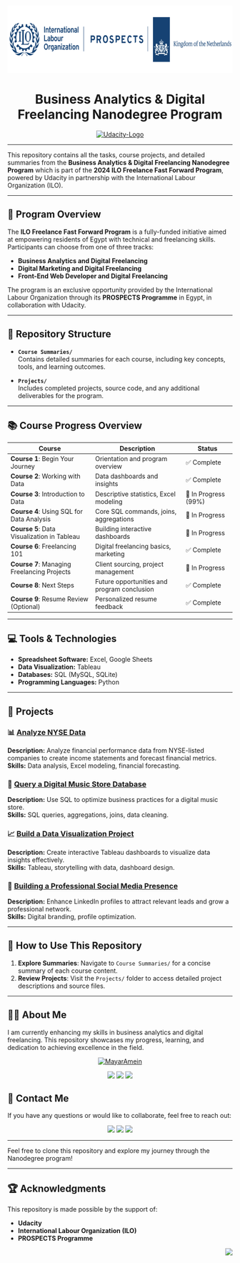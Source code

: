 <div align="center">
<a href="https://digital3fs.com/" target="_blank">
    <img src="assets/Freelance Fast Forward Program.png" alt="Udacity-Logo" width="550" height="150">
  </a>

# Business Analytics & Digital Freelancing Nanodegree Program

  <a href="https://digital3fs.com/business-analytics/" target="_blank">
    <img src="https://getlogo.net/wp-content/uploads/2023/03/udacity-logo-vector-2023.png" alt="Udacity-Logo" width="250" height="150">
  </a>
 
</div>

<a name="readme-top"></a>

---

This repository contains all the tasks, course projects, and detailed summaries from the **Business Analytics & Digital Freelancing Nanodegree Program** which is part of the **2024 ILO Freelance Fast Forward Program**, powered by Udacity in partnership with the International Labour Organization (ILO).

---

## 📜 Program Overview  

The **ILO Freelance Fast Forward Program** is a fully-funded initiative aimed at empowering residents of Egypt with technical and freelancing skills. Participants can choose from one of three tracks:  
- **Business Analytics and Digital Freelancing**  
- **Digital Marketing and Digital Freelancing**  
- **Front-End Web Developer and Digital Freelancing**  

The program is an exclusive opportunity provided by the International Labour Organization through its **PROSPECTS Programme** in Egypt, in collaboration with Udacity.

---

## 📂 Repository Structure
- **`Course Summaries/`**  
  Contains detailed summaries for each course, including key concepts, tools, and learning outcomes.
  
- **`Projects/`**  
  Includes completed projects, source code, and any additional deliverables for the program.


---

## 📚 Course Progress Overview
| **Course** | **Description** | **Status** |
|------------|------------------|------------|
| **Course 1**: Begin Your Journey | Orientation and program overview | ✅ Complete |
| **Course 2**: Working with Data | Data dashboards and insights | ✅ Complete |
| **Course 3**: Introduction to Data | Descriptive statistics, Excel modeling | 🔄 In Progress (99%) |
| **Course 4**: Using SQL for Data Analysis | Core SQL commands, joins, aggregations | 🔄 In Progress |
| **Course 5**: Data Visualization in Tableau | Building interactive dashboards | 🔄 In Progress |
| **Course 6**: Freelancing 101 | Digital freelancing basics, marketing | ✅ Complete |
| **Course 7**: Managing Freelancing Projects | Client sourcing, project management | 🔄 In Progress |
| **Course 8**: Next Steps | Future opportunities and program conclusion | ✅ Complete |
| **Course 9**: Resume Review (Optional) | Personalized resume feedback | ✅ Complete |

---

## 💻 Tools & Technologies
- **Spreadsheet Software:** Excel, Google Sheets  
- **Data Visualization:** Tableau  
- **Databases:** SQL (MySQL, SQLite)  
- **Programming Languages:** Python  

---

## 🌟 Projects
### 📊 [Analyze NYSE Data](Projects/Analyze_NYSE_Data/)
**Description:** Analyze financial performance data from NYSE-listed companies to create income statements and forecast financial metrics.  
**Skills:** Data analysis, Excel modeling, financial forecasting.

### 🎵 [Query a Digital Music Store Database](Projects/Query_Digital_Music_Store/)
**Description:** Use SQL to optimize business practices for a digital music store.  
**Skills:** SQL queries, aggregations, joins, data cleaning.

### 📈 [Build a Data Visualization Project](Projects/Data_Visualization_Project/)
**Description:** Create interactive Tableau dashboards to visualize data insights effectively.  
**Skills:** Tableau, storytelling with data, dashboard design.

### 📝 [Building a Professional Social Media Presence](Projects/Professional_Social_Media_Presence/)
**Description:** Enhance LinkedIn profiles to attract relevant leads and grow a professional network.  
**Skills:** Digital branding, profile optimization.

---

## 🚀 How to Use This Repository
1. **Explore Summaries**: Navigate to `Course Summaries/` for a concise summary of each course content.
2. **Review Projects**: Visit the `Projects/` folder to access detailed project descriptions and source files.

---

## 👩‍💻 About Me

I am currently enhancing my skills in business analytics and digital freelancing. This repository showcases my progress, learning, and dedication to achieving excellence in the field.  

<div align="center">
  <a href="http://mayaramein.com/"><img src="https://i.imgur.com/uXPPWUP.png" title="MayarAmein" width=150  /></a>
 
  ![](https://img.shields.io/badge/Software_Engineer-ffc53b?style=flat)  ![](https://img.shields.io/badge/Data_Scientist-ffc53b?style=flat)  ![](https://img.shields.io/badge/Generative_AI_Engineer-ffc53b?style=flat)


</div>



## 📧 Contact Me  

If you have any questions or would like to collaborate, feel free to reach out:  

<div align="center">

  [![](https://img.shields.io/badge/Microsoft_Outlook-ebdcff?style=for-the-badge&logo=microsoft-outlook&logoColor=white)](mailto:mayar.amein@outlook.com) 
 [![](https://img.shields.io/badge/website-ebdcff?style=for-the-badge&logo=About.me&logoColor=black)](http://mayaramein.com/)
[![](https://img.shields.io/badge/LinkedIn-ebdcff?style=for-the-badge&logo=linkedin&logoColor=black)](https://linkedin.com/in/mayaramein) 


</div>

---

Feel free to clone this repository and explore my journey through the Nanodegree program!

---

## 🏆 Acknowledgments  

This repository is made possible by the support of:  
- **Udacity**  
- **International Labour Organization (ILO)**  
- **PROSPECTS Programme**  


<p align="right"><a href="#readme-top"><img src="https://uxwing.com/wp-content/themes/uxwing/download/arrow-direction/angle-circle-arrow-up-icon.svg"  width=40   /></a></p>